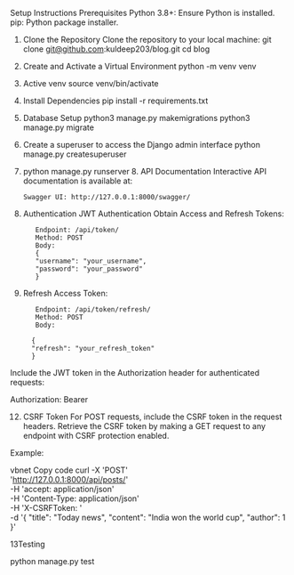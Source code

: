 Setup Instructions
Prerequisites
Python 3.8+: Ensure Python is installed.
pip: Python package installer.

1. Clone the Repository
   Clone the repository to your local machine:
   git clone git@github.com:kuldeep203/blog.git
   cd blog
2. Create and Activate a Virtual Environment
   python -m venv venv
3. Active venv
   source venv/bin/activate
4. Install Dependencies
   pip install -r requirements.txt
5. Database Setup
   python3 manage.py makemigrations
   python3 manage.py migrate
6. Create a superuser to access the Django admin interface
   python manage.py createsuperuser
7. python manage.py runserver
    8. API Documentation
       Interactive API documentation is available at:

       Swagger UI: http://127.0.0.1:8000/swagger/

9. Authentication
   JWT Authentication
   Obtain Access and Refresh Tokens:

          Endpoint: /api/token/
          Method: POST
          Body:
          {
          "username": "your_username",
          "password": "your_password"
          }
11. Refresh Access Token:

           Endpoint: /api/token/refresh/
           Method: POST
           Body:

          {
          "refresh": "your_refresh_token"
          }

Include the JWT token in the Authorization header for authenticated requests:

Authorization: Bearer <your-access-token>

12. CSRF Token
    For POST requests, include the CSRF token in the request headers. Retrieve the CSRF token by making a GET request to
    any endpoint with CSRF protection enabled.

Example:

vbnet
Copy code
curl -X 'POST' \
'http://127.0.0.1:8000/api/posts/' \
-H 'accept: application/json' \
-H 'Content-Type: application/json' \
-H 'X-CSRFToken: <your-csrf-token>' \
-d '{
"title": "Today news",
"content": "India won the world cup",
"author": 1
}'

13Testing

python manage.py test